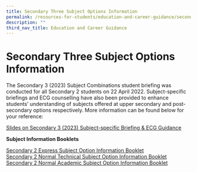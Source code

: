 ```yaml
---
title: Secondary Three Subject Options Information
permalink: /resources-for-students/education-and-career-guidance/secondary-3-subject-options-info/permalink/
description: ""
third_nav_title: Education and Career Guidance
---
```

Secondary Three Subject Options Information
===========================================

The Secondary 3 (2023) Subject Combinations student briefing was conducted for all Secondary 2 students on 22 April 2022. Subject-specific briefings and ECG counselling have also been provided to enhance students’ understanding of subjects offered at upper secondary and post-secondary options respectively. More information can be found below for your reference:

[Slides on Secondary 3 (2023) Subject-specific Briefing & ECG Guidance](/files/TWSS-CCK-Sec-3-Subject-specific-Briefing-ECG-Guidance.pdf)

**Subject Information Booklets**

[Secondary 2 Express Subject Option Information Booklet](/files/2Exp_Subject-Option-Booklet_Updated-5-May-2022.pdf)<br>
[Secondary 2 Normal Technical Subject Option Information Booklet](/files/2NT_Subject-Option-Booklet_Updated-5-May-2022.pdf)<br>
[Secondary 2 Normal Academic Subject Option Information Booklet](/files/2NA_Subject-Option-Booklet_Updated-5-May-2022.pdf)